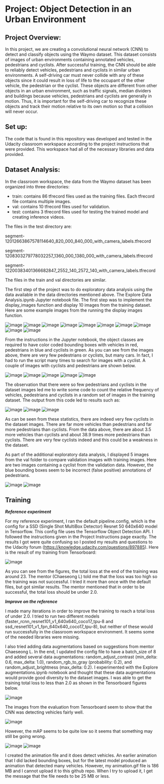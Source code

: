 # Project: Object Detection in an Urban Environment

## Project Overview:
In this project, we are creating a convolutional neural network (CNN) to detect and classify objects using the Waymo dataset. This dataset consists of images of urban environments containing annotated vehicles, pedestrians and cyclists. After successful training, the CNN should be able to reliably detect vehicles, pedestrians and cyclists in similar urban environments. A self-driving car must never collide with any of these objects since it could result in loss of life to the occupant of the other vehicle, the pedestrian or the cyclist. These objects are different from other objects in an urban environment, such as traffic signals, median dividers and buildings because vehicles, pedestrians and cyclists are generally in motion. Thus, it is important for the self-driving car to recognize these objects and track their motion relative to its own motion so that a collision will never occur.

## Set up:
The code that is found in this repository was developed and tested in the Udacity classroom workspace according to the project instructions that were provided. This workspace had all of the necessary libraries and data provided.

## Dataset Analysis:
In the classroom workspace, the data from the Waymo dataset has been organized into three directories:
 - train: contains 86 tfrecord files used as the training files. Each tfrecord file contains multiple images.
 - val: contains 10 tfrecord files used for validation.
 - test: contains 3 tfrecord files used for testing the trained model and creating inference videos.

The files in the test directory are:

segment-12012663867578114640_820_000_840_000_with_camera_labels.tfrecord

segment-1208303279778032257_1360_000_1380_000_with_camera_labels.tfrecord

segment-12200383401366682847_2552_140_2572_140_with_camera_labels.tfrecord

The files in the train and val directories are similar.

The first step of the project was to do exploratory data analysis using the data available in the data directories mentioned above. The Explore Data Analysis.ipynb Jupyter notebook file. The first step was to implement the display_images function and display 10 images from the training dataset. Here are some example images from the running the display images function.

![image](https://user-images.githubusercontent.com/7365421/190018480-6bd0eb9d-d406-4638-a89b-992d0f2c7018.png)
![image](https://user-images.githubusercontent.com/7365421/190018527-b9620917-5d74-4b61-aaea-c089924d0962.png)
![image](https://user-images.githubusercontent.com/7365421/190018561-8f0b9e73-59ff-45ff-9809-0b057aab4093.png)
![image](https://user-images.githubusercontent.com/7365421/190018594-c6f7c53c-df0e-421c-9fe9-c502684dcd67.png)
![image](https://user-images.githubusercontent.com/7365421/190018622-b36d0007-c67d-41c6-9096-1372dc79c6c5.png)
![image](https://user-images.githubusercontent.com/7365421/190018665-53bcb712-8529-4d1d-a364-ed0efea54600.png)
![image](https://user-images.githubusercontent.com/7365421/190018714-aa741d43-7216-46e2-850d-700b21b827b1.png)
![image](https://user-images.githubusercontent.com/7365421/190018729-af91bb46-7298-4e3f-ba0e-20d37474a3ea.png)
![image](https://user-images.githubusercontent.com/7365421/190018764-d1fb5e77-c6f9-4287-a645-886f38f3b5a0.png)
![image](https://user-images.githubusercontent.com/7365421/190018804-cf743ea8-17fe-4357-9063-1f29b0fa5831.png)

From the instructions in the Jupyter notebook, the object classes are required to have color coded bounding boxes with vehicles in red, pedestrians in blue and cyclists in green. As you can see from the images above, there are very few pedestrians or cyclists, but many cars. In fact, I had to run the script many times to search for images with a cyclist. A couple of images with cyclists and pedestrians are shown below. 

![image](https://user-images.githubusercontent.com/7365421/190019659-0b1c525e-6556-496f-88c2-3ca81f52f570.png)
![image](https://user-images.githubusercontent.com/7365421/190019850-d580d65c-75ff-49c9-b7aa-c1b066e919c0.png)
![image](https://user-images.githubusercontent.com/7365421/190019914-39ec6f24-e8d5-4c4e-bca5-55ef9058fa02.png)
![image](https://user-images.githubusercontent.com/7365421/190022702-a8462535-f94e-4e33-bd90-dbd007900639.png)
![image](https://user-images.githubusercontent.com/7365421/190022757-7a3a1994-dca5-4ee9-a2c5-fceba7658b43.png)


The observation that there were so few pedestrians and cyclists in the dataset images led me to write some code to count the relative frequency of vehicles, pedestrians and cyclists in a random set of images in the training dataset. The output from this code led to results such as:

![image](https://user-images.githubusercontent.com/7365421/190020940-b26765b6-7bfd-4837-ad88-46d0e2c9551f.png)
![image](https://user-images.githubusercontent.com/7365421/190021091-d62f3e6d-d3f4-4aec-89dd-75e857773e48.png)
![image](https://user-images.githubusercontent.com/7365421/190021206-372ba1a4-9766-4416-a9de-490607c340cf.png)

As can be seen from these statistics, there are indeed very few cyclists in the dataset images. There are far more vehicles than pedestrians and far more pedestrians than cyclists. From the data above, there are about 3.5 more vehicles than cyclists and about 38.9 times more pedestrians than cyclists. There are very few cyclists indeed and this could be a weakness in the dataset.

As part of the additional exploratory data analysis, I displayed 5 images from the val folder to compare validation images with training images. Here are two images containing a cyclist from the validation data. However, the blue bounding boxes seem to be incorrect (false positive) annotations of pedestrians.

![image](https://user-images.githubusercontent.com/7365421/190022857-5bb81933-cb13-4343-b506-a017dbf9e502.png)
![image](https://user-images.githubusercontent.com/7365421/190022109-4bf94bf3-e489-4610-b9f4-6341763e7206.png)

## Training

***Reference experiment***

For my reference experiment, I ran the default pipeline.config, which is the config for a SSD (Single Shot MultiBox Detector) Resnet 50 640x640 model in Tensorflow. This config file uses the Tensorflow Object Detection API. I followed the instructions given in the Project Instructions page exactly. The results I got were quite confusing so I posted my results and questions to the Udacity forum (https://knowledge.udacity.com/questions/897885). Here is the result of my training from Tensorboard:

![image](https://user-images.githubusercontent.com/7365421/190024551-6d8e42f3-23a7-4e2d-971f-4a98eb2f8d6a.png)

As you can see from the figures, the total loss at the end of the training was around 23. The mentor (Chaeseong L) told me that the loss was too high so the training was not successful. I tried it more than once with the default files, but got similar results. The mentor mentioned that in order to be successful, the total loss should be under 2.0. 

***Improve on the reference***

I made many iterations in order to improve the training to reach a total loss of under 2.0. I tried to run two different  models (faster_rcnn_resnet101_v1_640x640_coco17_tpu-8 and ssd_resnet101_v1_fpn_640x640_coco17_tpu-8), but neither of these would run successfully in the classroom workspace environment. It seems some of the needed libraries were missing. 

I also tried adding data augmentations based on suggestions from mentor Chaeseong L. In the end, I updated the config file to have a batch_size of 8 and added several data augmentations: random_adjust_contrast (min_delta: 0.6, max_delta: 1.0), random_rgb_to_gray (probability: 0.2), and random_adjust_brightness (max_delta: 0.2). I experimented with the Explore augmentations.ipynb notebook and thought that these data augmentations would provide good diversity to the dataset images. I was able to get the training total loss to less than 2.0 as shown in the Tensorboard figures below.

![image](https://user-images.githubusercontent.com/7365421/190026720-f5a69890-368e-44dd-a71b-3a3e6e1fe497.png)

The images from the evaluation from Tensorboard seem to show that the CNN was detecting vehicles fairly well.

![image](https://user-images.githubusercontent.com/7365421/190026939-0e9c02e4-1994-4bfa-ac5e-e58bd76cbdf0.png)

However, the mAP seems to be quite low so it seems that something may still be going wrong.

![image](https://user-images.githubusercontent.com/7365421/190027139-f2b29f25-1013-421a-9f44-094ff7313425.png)
![image](https://user-images.githubusercontent.com/7365421/190027298-cb5b8734-4834-4ed3-bb58-8311148592c4.png)

I created the animation file and it does detect vehicles. An earlier animation that I did lacked bounding boxes, but for the latest model produced an animation that detected many vehicles. However, my animation.gif file is 186 MB and I cannot upload it to this github repo. When I try to upload it, I get the message that the file needs to be 25 MB or less.





  





